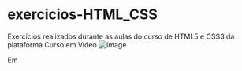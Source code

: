 # exercicios-HTML_CSS
Exercícios realizados durante as aulas do curso de HTML5 e CSS3 da plataforma Curso em Vídeo
![image](https://user-images.githubusercontent.com/88253809/152217482-599b492c-27e1-4db7-a886-6481e055488f.png)

Em

